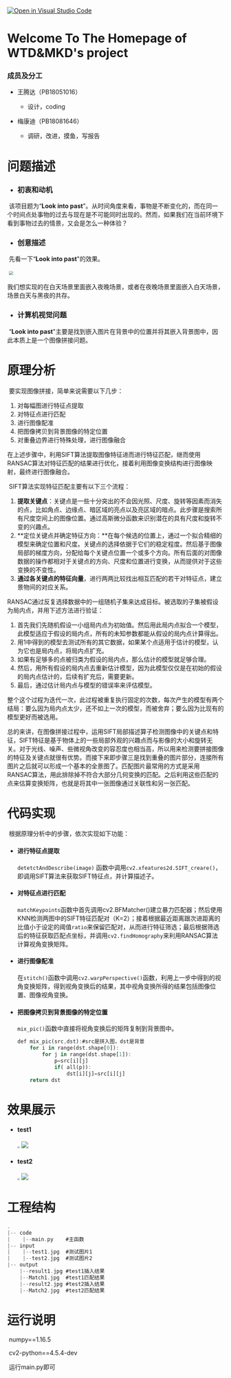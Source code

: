 [![Open in Visual Studio Code](https://classroom.github.com/assets/open-in-vscode-f059dc9a6f8d3a56e377f745f24479a46679e63a5d9fe6f495e02850cd0d8118.svg)](https://classroom.github.com/online_ide?assignment_repo_id=6409816&assignment_repo_type=AssignmentRepo)

# Welcome To The Homepage of WTD&MKD's project

### 成员及分工

- 王腾达（PB18051016）
  * 设计，coding

- 梅康迪（PB18081646）
  * 调研，改进，摸鱼，写报告

# 问题描述

- ### 初衷和动机

​			该项目题为“**Look into past**"。从时间角度来看，事物是不断变化的，而在同一个时间点处事物的过去与现在是不可能同时出现的。然而，如果我们在当前环境下看到事物过去的情景，又会是怎么一种体验？

- ### 创意描述

​			先看一下“**Look into past**"的效果。

​			<img src="pic1.png" style="zoom:60%;float:center;" />

​			我们想实现的在白天场景里面嵌入夜晚场景，或者在夜晚场景里面嵌入白天场景，场景白天与黑夜的共存。

- ### 计算机视觉问题

​			“**Look into past**"主要是找到嵌入图片在背景中的位置并将其嵌入背景图中，因此本质上是一个图像拼接问题。

# 原理分析

​	要实现图像拼接，简单来说需要以下几步：

1. 对每幅图进行特征点提取
2. 对特征点进行匹配
3. 进行图像配准
4. 把图像拷贝到背景图像的特定位置
5. 对重叠边界进行特殊处理，进行图像融合



​	在上述步骤中，利用SIFT算法提取图像特征进而进行特征匹配，继而使用RANSAC算法对特征匹配的结果进行优化，接着利用图像变换结构进行图像映射，最终进行图像融合。



​	SIFT算法实现特征匹配主要有以下三个流程：

1. **提取关键点**：关键点是一些十分突出的不会因光照、尺度、旋转等因素而消失的点，比如角点、边缘点、暗区域的亮点以及亮区域的暗点。此步骤是搜索所有尺度空间上的图像位置。通过高斯微分函数来识别潜在的具有尺度和旋转不变的兴趣点。
2. **定位关键点并确定特征方向：**在每个候选的位置上，通过一个拟合精细的模型来确定位置和尺度。关键点的选择依据于它们的稳定程度。然后基于图像局部的梯度方向，分配给每个关键点位置一个或多个方向。所有后面的对图像数据的操作都相对于关键点的方向、尺度和位置进行变换，从而提供对于这些变换的不变性。
3. **通过各关键点的特征向量**，进行两两比较找出相互匹配的若干对特征点，建立景物间的对应关系。



​	RANSAC通过反复选择数据中的一组随机子集来达成目标。被选取的子集被假设为局内点，并用下述方法进行验证：

1. 首先我们先随机假设一小组局内点为初始值。然后用此局内点拟合一个模型，此模型适应于假设的局内点，所有的未知参数都能从假设的局内点计算得出。
2. 用1中得到的模型去测试所有的其它数据，如果某个点适用于估计的模型，认为它也是局内点，将局内点扩充。
3. 如果有足够多的点被归类为假设的局内点，那么估计的模型就足够合理。
4. 然后，用所有假设的局内点去重新估计模型，因为此模型仅仅是在初始的假设的局内点估计的，后续有扩充后，需要更新。
5. 最后，通过估计局内点与模型的错误率来评估模型。	

​	整个这个过程为迭代一次，此过程被重复执行固定的次数，每次产生的模型有两个结局：要么因为局内点太少，还不如上一次的模型，而被舍弃；要么因为比现有的模型更好而被选用。



​	总的来讲，在图像拼接过程中，运用SIFT局部描述算子检测图像中的关键点和特征，SIFT特征是基于物体上的一些局部外观的兴趣点而与影像的大小和旋转无关。对于光线、噪声、些微视角改变的容忍度也相当高，所以用来检测要拼接图像的特征及关键点就很有优势。而接下来即步骤三是找到重叠的图片部分，连接所有图片之后就可以形成一个基本的全景图了。匹配图片最常用的方式是采用RANSAC算法，用此排除掉不符合大部分几何变换的匹配。之后利用这些匹配的点来估算变换矩阵，也就是将其中一张图像通过关联性和另一张匹配。

# 代码实现

​		根据原理分析中的步骤，依次实现如下功能：

- #### 进行特征点提取

  `detetctAndDescribe(image)` 函数中调用`cv2.xfeatures2d.SIFT_creare()`，即调用SIFT算法来获取SIFT特征点，并计算描述子。

- #### 对特征点进行匹配

  `matchKeypoints`函数中首先调用cv2.BFMatcher()建立暴力匹配器；然后使用KNN检测两图中的SIFT特征匹配对（K=2）；接着根据最近距离跟次进距离的比值小于设定的阈值`ratio`来保留匹配对，从而进行特征筛选；最后根据筛选后的特征获取匹配点坐标，并调用`cv2.findHomography`来利用RANSAC算法计算视角变换矩阵。

- #### 进行图像配准

  在`stitch()`函数中调用`cv2.warpPerspective()`函数，利用上一步中得到的视角变换矩阵，得到视角变换后的结果，其中视角变换所得的结果包括图像位置、图像视角变换。

- #### 把图像拷贝到背景图像的特定位置

  `mix_pic()`函数中直接将视角变换后的矩阵复制到背景图中。

  ```dart
  def mix_pic(src,dst):#src是拼入图，dst是背景
      for i in range(dst.shape[0]):
          for j in range(dst.shape[1]):
              p=src[i][j]
              if( all(p)): 
                  dst[i][j]=src[i][j]
      return dst
  ```

  

# 效果展示

- #### test1

  <img src="Match1.jpg" style="zoom:30%;float:center;" />

  <img src="result1.jpg" style="zoom:100%;float:center;" />



- #### test2

  <img src="Match2.jpg" style="zoom:30%;float:center;" />

  <img src="result2.jpg" style="zoom:100%;float:center;" />





# 工程结构

```dart
.
|-- code
|    |--main.py    #主函数
|-- input
|    |--test1.jpg  #测试图片1
|    |--test2.jpg  #测试图片2
|-- output
    |--result1.jpg #test1插入结果
    |--Match1.jpg  #test1匹配结果
    |--result2.jpg #test2插入结果
    |--Match2.jpg  #test2匹配结果
```



# 运行说明

​	numpy==1.16.5

​	cv2-python==4.5.4-dev

​	运行main.py即可





